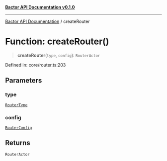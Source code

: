 [**Bactor API Documentation v0.1.0**](../README.md)

***

[Bactor API Documentation](../globals.md) / createRouter

# Function: createRouter()

> **createRouter**(`type`, `config`): `RouterActor`

Defined in: core/router.ts:203

## Parameters

### type

[`RouterType`](../type-aliases/RouterType.md)

### config

[`RouterConfig`](../interfaces/RouterConfig.md)

## Returns

`RouterActor`
